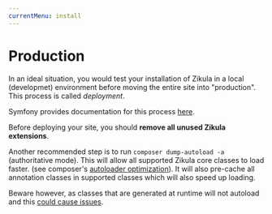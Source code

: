 ```yaml
---
currentMenu: install
---
```

# Production

In an ideal situation, you would test your installation of Zikula in a local (developmet) environment before
moving the entire site into "production". This process is called _deployment_. 

Symfony provides documentation for this process [here](https://symfony.com/doc/current/deployment.html). 

Before deploying your site, you should **remove all unused Zikula extensions**. 

Another recommended step is to run `composer dump-autoload -a` (authoritative mode). This will allow all supported
Zikula core classes to load faster. (see composer's [autoloader optimization](https://getcomposer.org/doc/articles/autoloader-optimization.md)).
It will also pre-cache all annotation classes in supported classes which will also speed up loading.

Beware however, as classes that are generated at runtime will not autoload and this [could cause issues](https://getcomposer.org/doc/articles/autoloader-optimization.md#trade-offs-2).
